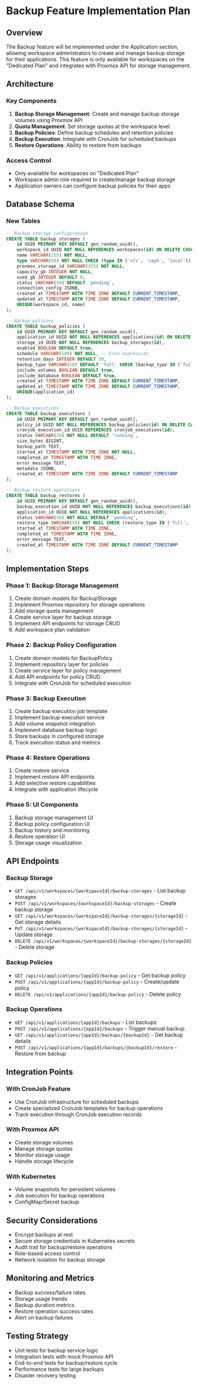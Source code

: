 # Backup Feature Implementation Plan

## Overview
The Backup feature will be implemented under the Application section, allowing workspace administrators to create and manage backup storage for their applications. This feature is only available for workspaces on the "Dedicated Plan" and integrates with Proxmox API for storage management.

## Architecture

### Key Components
1. **Backup Storage Management**: Create and manage backup storage volumes using Proxmox API
2. **Quota Management**: Set storage quotas at the workspace level
3. **Backup Policies**: Define backup schedules and retention policies
4. **Backup Execution**: Integrate with CronJob for scheduled backups
5. **Restore Operations**: Ability to restore from backups

### Access Control
- Only available for workspaces on "Dedicated Plan"
- Workspace admin role required to create/manage backup storage
- Application owners can configure backup policies for their apps

## Database Schema

### New Tables
```sql
-- Backup storage configuration
CREATE TABLE backup_storages (
    id UUID PRIMARY KEY DEFAULT gen_random_uuid(),
    workspace_id UUID NOT NULL REFERENCES workspaces(id) ON DELETE CASCADE,
    name VARCHAR(255) NOT NULL,
    type VARCHAR(50) NOT NULL CHECK (type IN ('nfs', 'ceph', 'local')),
    proxmox_storage_id VARCHAR(255) NOT NULL,
    capacity_gb INTEGER NOT NULL,
    used_gb INTEGER DEFAULT 0,
    status VARCHAR(50) DEFAULT 'pending',
    connection_config JSONB,
    created_at TIMESTAMP WITH TIME ZONE DEFAULT CURRENT_TIMESTAMP,
    updated_at TIMESTAMP WITH TIME ZONE DEFAULT CURRENT_TIMESTAMP,
    UNIQUE(workspace_id, name)
);

-- Backup policies
CREATE TABLE backup_policies (
    id UUID PRIMARY KEY DEFAULT gen_random_uuid(),
    application_id UUID NOT NULL REFERENCES applications(id) ON DELETE CASCADE,
    storage_id UUID NOT NULL REFERENCES backup_storages(id),
    enabled BOOLEAN DEFAULT true,
    schedule VARCHAR(100) NOT NULL, -- Cron expression
    retention_days INTEGER DEFAULT 30,
    backup_type VARCHAR(50) DEFAULT 'full' CHECK (backup_type IN ('full', 'incremental')),
    include_volumes BOOLEAN DEFAULT true,
    include_database BOOLEAN DEFAULT true,
    created_at TIMESTAMP WITH TIME ZONE DEFAULT CURRENT_TIMESTAMP,
    updated_at TIMESTAMP WITH TIME ZONE DEFAULT CURRENT_TIMESTAMP,
    UNIQUE(application_id)
);

-- Backup executions
CREATE TABLE backup_executions (
    id UUID PRIMARY KEY DEFAULT gen_random_uuid(),
    policy_id UUID NOT NULL REFERENCES backup_policies(id) ON DELETE CASCADE,
    cronjob_execution_id UUID REFERENCES cronjob_executions(id),
    status VARCHAR(50) NOT NULL DEFAULT 'running',
    size_bytes BIGINT,
    backup_path TEXT,
    started_at TIMESTAMP WITH TIME ZONE NOT NULL,
    completed_at TIMESTAMP WITH TIME ZONE,
    error_message TEXT,
    metadata JSONB,
    created_at TIMESTAMP WITH TIME ZONE DEFAULT CURRENT_TIMESTAMP
);

-- Backup restore operations
CREATE TABLE backup_restores (
    id UUID PRIMARY KEY DEFAULT gen_random_uuid(),
    backup_execution_id UUID NOT NULL REFERENCES backup_executions(id),
    application_id UUID NOT NULL REFERENCES applications(id),
    status VARCHAR(50) NOT NULL DEFAULT 'pending',
    restore_type VARCHAR(50) NOT NULL CHECK (restore_type IN ('full', 'selective')),
    started_at TIMESTAMP WITH TIME ZONE,
    completed_at TIMESTAMP WITH TIME ZONE,
    error_message TEXT,
    created_at TIMESTAMP WITH TIME ZONE DEFAULT CURRENT_TIMESTAMP
);
```

## Implementation Steps

### Phase 1: Backup Storage Management
1. Create domain models for BackupStorage
2. Implement Proxmox repository for storage operations
3. Add storage quota management
4. Create service layer for backup storage
5. Implement API endpoints for storage CRUD
6. Add workspace plan validation

### Phase 2: Backup Policy Configuration
1. Create domain models for BackupPolicy
2. Implement repository layer for policies
3. Create service layer for policy management
4. Add API endpoints for policy CRUD
5. Integrate with CronJob for scheduled execution

### Phase 3: Backup Execution
1. Create backup execution job template
2. Implement backup execution service
3. Add volume snapshot integration
4. Implement database backup logic
5. Store backups in configured storage
6. Track execution status and metrics

### Phase 4: Restore Operations
1. Create restore service
2. Implement restore API endpoints
3. Add selective restore capabilities
4. Integrate with application lifecycle

### Phase 5: UI Components
1. Backup storage management UI
2. Backup policy configuration UI
3. Backup history and monitoring
4. Restore operation UI
5. Storage usage visualization

## API Endpoints

### Backup Storage
- `GET /api/v1/workspaces/{workspaceId}/backup-storages` - List backup storages
- `POST /api/v1/workspaces/{workspaceId}/backup-storages` - Create backup storage
- `GET /api/v1/workspaces/{workspaceId}/backup-storages/{storageId}` - Get storage details
- `PUT /api/v1/workspaces/{workspaceId}/backup-storages/{storageId}` - Update storage
- `DELETE /api/v1/workspaces/{workspaceId}/backup-storages/{storageId}` - Delete storage

### Backup Policies
- `GET /api/v1/applications/{appId}/backup-policy` - Get backup policy
- `POST /api/v1/applications/{appId}/backup-policy` - Create/update policy
- `DELETE /api/v1/applications/{appId}/backup-policy` - Delete policy

### Backup Operations
- `GET /api/v1/applications/{appId}/backups` - List backups
- `POST /api/v1/applications/{appId}/backups` - Trigger manual backup
- `GET /api/v1/applications/{appId}/backups/{backupId}` - Get backup details
- `POST /api/v1/applications/{appId}/backups/{backupId}/restore` - Restore from backup

## Integration Points

### With CronJob Feature
- Use CronJob infrastructure for scheduled backups
- Create specialized CronJob templates for backup operations
- Track execution through CronJob execution records

### With Proxmox API
- Create storage volumes
- Manage storage quotas
- Monitor storage usage
- Handle storage lifecycle

### With Kubernetes
- Volume snapshots for persistent volumes
- Job execution for backup operations
- ConfigMap/Secret backup

## Security Considerations
- Encrypt backups at rest
- Secure storage credentials in Kubernetes secrets
- Audit trail for backup/restore operations
- Role-based access control
- Network isolation for backup storage

## Monitoring and Metrics
- Backup success/failure rates
- Storage usage trends
- Backup duration metrics
- Restore operation success rates
- Alert on backup failures

## Testing Strategy
- Unit tests for backup service logic
- Integration tests with mock Proxmox API
- End-to-end tests for backup/restore cycle
- Performance tests for large backups
- Disaster recovery testing